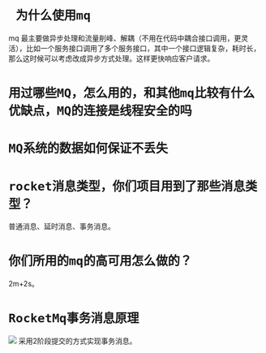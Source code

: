 # ` 为什么使用mq`
mq 最主要做异步处理和流量削峰、解耦（不用在代码中耦合接口调用，更灵活），比如一个服务接口调用了多个服务接口，其中一个接口逻辑复杂，耗时长，那么这时候可以考虑改成异步方式处理。这样更快响应客户请求。



# `用过哪些MQ，怎么用的，和其他mq比较有什么优缺点，MQ的连接是线程安全的吗 `

# `MQ系统的数据如何保证不丢失 `


# `rocket消息类型，你们项目用到了那些消息类型？`
普通消息、延时消息、事务消息。

# `你们所用的mq的高可用怎么做的？`
2m+2s。


# `RocketMq事务消息原理`
![](https://s2.ax1x.com/2019/10/13/uxcXLT.md.png)
采用2阶段提交的方式实现事务消息。